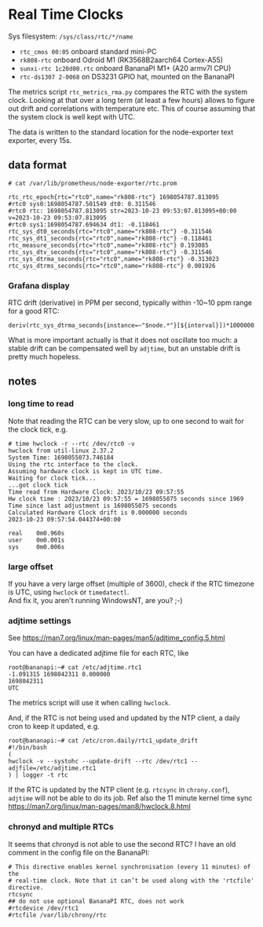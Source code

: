 # Real Time Clocks

Sys filesystem: `/sys/class/rtc/*/name`

- `rtc_cmos 00:05` onboard standard mini-PC
- `rk808-rtc` onboard Odroid M1 (RK3568B2aarch64 Cortex-A55)
- `sunxi-rtc 1c20d00.rtc` onboard BananaPI M1+ (A20 armv7l CPU)
- `rtc-ds1307 2-0068` on DS3231 GPIO hat, mounted on the BananaPI

The metrics script `rtc_metrics_rma.py` compares the RTC with the system clock.
Looking at that over a long term (at least a few hours) allows to figure out drift and correlations with temperature etc.
This of course assuming that the system clock is well kept with UTC.

The data is written to the standard location for the node-exporter text exporter, every 15s.

## data format

`# cat /var/lib/prometheus/node-exporter/rtc.prom`
```
rtc_rtc_epoch{rtc="rtc0",name="rk808-rtc"} 1698054787.813095
#rtc0 sys0:1698054787.501549 dt0: 0.311546
#rtc0 rtc: 1698054787.813095 str=2023-10-23 09:53:07.813095+00:00 v=2023-10-23 09:53:07.813095
#rtc0 sys1:1698054787.694634 dt1: -0.118461
rtc_sys_dt0_seconds{rtc="rtc0",name="rk808-rtc"} -0.311546
rtc_sys_dt1_seconds{rtc="rtc0",name="rk808-rtc"} -0.118461
rtc_measure_seconds{rtc="rtc0",name="rk808-rtc"} 0.193085
rtc_sys_dtv_seconds{rtc="rtc0",name="rk808-rtc"} -0.311546
rtc_sys_dtrma_seconds{rtc="rtc0",name="rk808-rtc"} -0.313023
rtc_sys_dtrms_seconds{rtc="rtc0",name="rk808-rtc"} 0.001926
```

### Grafana display
RTC drift (derivative) in PPM per second, typically within -10~10 ppm range for a good RTC:
```
deriv(rtc_sys_dtrma_seconds{instance=~"$node.*"}[${interval}])*1000000
```

What is more important actually is that it does not oscillate too much: a stable drift can be compensated well by `adjtime`, but an unstable drift is pretty much hopeless.

## notes

### long time to read
Note that reading the RTC can be very slow, up to one second to wait for the clock tick, e.g.
```
# time hwclock -r --rtc /dev/rtc0 -v
hwclock from util-linux 2.37.2
System Time: 1698055073.746184
Using the rtc interface to the clock.
Assuming hardware clock is kept in UTC time.
Waiting for clock tick...
...got clock tick
Time read from Hardware Clock: 2023/10/23 09:57:55
Hw clock time : 2023/10/23 09:57:55 = 1698055075 seconds since 1969
Time since last adjustment is 1698055075 seconds
Calculated Hardware Clock drift is 0.000000 seconds
2023-10-23 09:57:54.044374+00:00

real	0m0.960s
user	0m0.001s
sys		0m0.006s
```

### large offset

If you have a very large offset (multiple of 3600), check if the RTC timezone is UTC, using `hwclock` or `timedatectl`.  
And fix it, you aren't running WindowsNT, are you? ;-)

### adjtime settings

See https://man7.org/linux/man-pages/man5/adjtime_config.5.html 

You can have a dedicated adjtime file for each RTC, like
```
root@bananapi:~# cat /etc/adjtime.rtc1 
-1.091315 1698042311 0.000000
1698042311
UTC
```

The metrics script will use it when calling `hwclock`.

And, if the RTC is not being used and updated by the NTP client, a daily cron to keep it updated, e.g.
```
root@bananapi:~# cat /etc/cron.daily/rtc1_update_drift 
#!/bin/bash
(
hwclock -v --systohc --update-drift --rtc /dev/rtc1 --adjfile=/etc/adjtime.rtc1
) | logger -t rtc
```

If the RTC is updated by the NTP client (e.g. `rtcsync` in `chrony.conf`), `adjtime` will not be able to do its job.
Ref also the 11 minute kernel time sync https://man7.org/linux/man-pages/man8/hwclock.8.html

### chronyd and multiple RTCs

It seems that chronyd is not able to use the second RTC? I have an old comment in the config file on the BananaPI:
```
# This directive enables kernel synchronisation (every 11 minutes) of the
# real-time clock. Note that it can’t be used along with the 'rtcfile' directive.
rtcsync
## do not use optional BananaPI RTC, does not work
#rtcdevice /dev/rtc1
#rtcfile /var/lib/chrony/rtc
```
